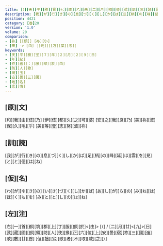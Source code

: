 ```yaml
---
title: [（][天][平][勝][寳][七][歳][乙][未][二][月][相][替][遣][筑][紫][諸][國][防][人][等][歌][）]
description: [我][が][行][き][の][息][づ][く][し][か][ば][足][柄][の][峰][延][ほ][雲][を][見][と][と][偲][は][ね]
position: 4421
category: [巻]20
version: '1.0'
volume: 20
comparison:
- [祢] [[類]] [祢][尓]
- [田] -> [由] [[元]][[万][葉][考]]
keywords:
- [天][平][勝][宝][７][年][２][月][２][９][日]
- [年][紀]
- [作][者][：][服][部][於][由]
- [防][人][歌]
- [埼][玉]
- [安][曇][三][國]
- [地][名]
- [恋][情]
---
```


## [原][文]

[和][我][由][伎][乃] [伊][伎][都][久][之][可][婆] [安][之][我][良][乃] [美][祢][波][保][久][毛][乎] [美][等][登][志][努][波][祢]

## [訓][読]

[我][が][行][き][の][息][づ][く][し][か][ば][足][柄][の][峰][延][ほ][雲][を][見][と][と][偲][は][ね]

## [仮][名]

[わ][が][ゆ][き][の] [い][き][づ][く][し][か][ば] [あ][し][が][ら][の] [み][ね][は][ほ][く][も][を] [み][と][と][し][の][は][ね]

## [左][注]

[右][一][首][都][筑][郡][上][丁][服][部][於]<[由]> [（] / [二][月][廿]<[九]>[日][武][蔵][國][部][領][防][人][使][掾][正][六][位][上][安][曇][宿][祢][三][國][進][歌][數][廿][首] [但][拙][劣][歌][者][不][取][載][之][）]
